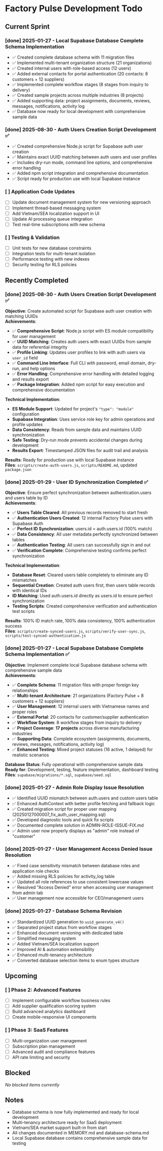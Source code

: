# Factory Pulse Development Todo

## Current Sprint

### [done] 2025-01-27 - Local Supabase Database Complete Schema Implementation
- ✅ Created complete database schema with 11 migration files
- ✅ Implemented multi-tenant organization structure (21 organizations)
- ✅ Created internal users with role-based access (12 users)
- ✅ Added external contacts for portal authentication (20 contacts: 8 customers + 12 suppliers)
- ✅ Implemented complete workflow stages (8 stages from inquiry to delivery)
- ✅ Created sample projects across multiple industries (8 projects)
- ✅ Added supporting data: project assignments, documents, reviews, messages, notifications, activity log
- ✅ Database now ready for local development with comprehensive sample data

### [done] 2025-08-30 - Auth Users Creation Script Development ✅
- ✅ Created comprehensive Node.js script for Supabase auth user creation
- ✅ Maintains exact UUID matching between auth users and user profiles
- ✅ Includes dry-run mode, command line options, and comprehensive error handling
- ✅ Added npm script integration and comprehensive documentation
- ✅ Script ready for production use with local Supabase instance

### [ ] Application Code Updates
- [ ] Update document management system for new versioning approach
- [ ] Implement thread-based messaging system
- [ ] Add Vietnam/SEA localization support in UI
- [ ] Update AI processing queue integration
- [ ] Test real-time subscriptions with new schema

### [ ] Testing & Validation
- [ ] Unit tests for new database constraints
- [ ] Integration tests for multi-tenant isolation
- [ ] Performance testing with new indexes
- [ ] Security testing for RLS policies

## Recently Completed

### [done] 2025-08-30 - Auth Users Creation Script Development ✅
**Objective**: Create automated script for Supabase auth user creation with matching UUIDs  
**Achievements**:
- ✅ **Comprehensive Script**: Node.js script with ES module compatibility for user management
- ✅ **UUID Matching**: Creates auth users with exact UUIDs from sample data for referential integrity
- ✅ **Profile Linking**: Updates user profiles to link with auth users via `user_id` field
- ✅ **Command Line Interface**: Full CLI with password, email domain, dry-run, and help options
- ✅ **Error Handling**: Comprehensive error handling with detailed logging and results export
- ✅ **Package Integration**: Added npm script for easy execution and comprehensive documentation

**Technical Implementation**:
- **ES Module Support**: Updated for project's `"type": "module"` configuration
- **Supabase Integration**: Uses service role key for admin operations and profile updates
- **Data Consistency**: Reads from sample data and maintains UUID synchronization
- **Safe Testing**: Dry-run mode prevents accidental changes during development
- **Results Export**: Timestamped JSON files for audit trail and analysis

**Results**: Ready for production use with local Supabase instance  
**Files**: `scripts/create-auth-users.js`, `scripts/README.md`, updated `package.json`

### [done] 2025-01-29 - User ID Synchronization Completed ✅
**Objective**: Ensure perfect synchronization between authentication.users and users table by ID  
**Achievements**:
- ✅ **Users Table Cleared**: All previous records removed to start fresh
- ✅ **Authentication Users Created**: 12 internal Factory Pulse users with Supabase Auth
- ✅ **Perfect ID Synchronization**: users.id = auth.users.id (100% match)
- ✅ **Data Consistency**: All user metadata perfectly synchronized between tables
- ✅ **Authentication Testing**: All users can successfully sign in and out
- ✅ **Verification Complete**: Comprehensive testing confirms perfect synchronization

**Technical Implementation**:
- **Database Reset**: Cleared users table completely to eliminate any ID mismatches
- **Sequential Creation**: Created auth users first, then users table records with identical IDs
- **ID Matching**: Used auth.users.id directly as users.id to ensure perfect synchronization
- **Testing Scripts**: Created comprehensive verification and authentication test scripts

**Results**: 100% ID match rate, 100% data consistency, 100% authentication success  
**Files**: `scripts/create-synced-users.js`, `scripts/verify-user-sync.js`, `scripts/test-synced-authentication.js`

### [done] 2025-01-27 - Local Supabase Database Complete Schema Implementation ✅
**Objective**: Implement complete local Supabase database schema with comprehensive sample data  
**Achievements**:
- ✅ **Complete Schema**: 11 migration files with proper foreign key relationships
- ✅ **Multi-tenant Architecture**: 21 organizations (Factory Pulse + 8 customers + 12 suppliers)
- ✅ **User Management**: 12 internal users with Vietnamese names and proper roles
- ✅ **External Portal**: 20 contacts for customer/supplier authentication
- ✅ **Workflow System**: 8 workflow stages from inquiry to delivery
- ✅ **Project Coverage**: **17 projects** across diverse manufacturing industries
- ✅ **Supporting Data**: Complete ecosystem (assignments, documents, reviews, messages, notifications, activity log)
- ✅ **Enhanced Testing**: Mixed project statuses (16 active, 1 delayed) for realistic scenarios

**Database Status**: Fully operational with comprehensive sample data  
**Ready for**: Development, testing, feature implementation, dashboard testing  
**Files**: `supabase/migrations/*.sql`, `supabase/seed.sql`

### [done] 2025-01-27 - Admin Role Display Issue Resolution
- ✅ Identified UUID mismatch between auth.users and custom users table
- ✅ Enhanced AuthContext with better profile fetching and fallback logic
- ✅ Created migration script for proper user mapping (20250127000007_fix_auth_user_mapping.sql)
- ✅ Developed diagnostic tools and quick fix scripts
- ✅ Documented complete solution in ADMIN-ROLE-ISSUE-FIX.md
- ✅ Admin user now properly displays as "admin" role instead of "customer"

### [done] 2025-01-27 - User Management Access Denied Issue Resolution
- ✅ Fixed case sensitivity mismatch between database roles and application role checks
- ✅ Added missing RLS policies for activity_log table
- ✅ Updated all role references to use consistent lowercase values
- ✅ Resolved "Access Denied" error when accessing user management from admin tab
- ✅ User management now accessible for CEO/management users

### [done] 2025-01-27 - Database Schema Revision
- ✅ Standardized UUID generation to `uuid_generate_v4()`
- ✅ Separated project status from workflow stages
- ✅ Enhanced document versioning with dedicated table
- ✅ Simplified messaging system
- ✅ Added Vietnam/SEA localization support
- ✅ Improved AI & automation extensibility
- ✅ Enhanced multi-tenancy architecture
- ✅ Converted database selection items to enum types structure

## Upcoming

### [ ] Phase 2: Advanced Features
- [ ] Implement configurable workflow business rules
- [ ] Add supplier qualification scoring system
- [ ] Build advanced analytics dashboard
- [ ] Create mobile-responsive UI components

### [ ] Phase 3: SaaS Features
- [ ] Multi-organization user management
- [ ] Subscription plan management
- [ ] Advanced audit and compliance features
- [ ] API rate limiting and security

## Blocked

*No blocked items currently*

## Notes
- Database schema is now fully implemented and ready for local development
- Multi-tenancy architecture ready for SaaS deployment
- Vietnam/SEA market support built-in from start
- All changes documented in MEMORY.md and database-schema.md
- Local Supabase database contains comprehensive sample data for testing
